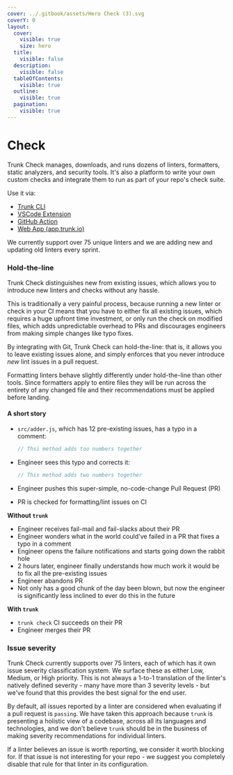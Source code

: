 ```yaml
---
cover: ../.gitbook/assets/Hero Check (3).svg
coverY: 0
layout:
  cover:
    visible: true
    size: hero
  title:
    visible: false
  description:
    visible: false
  tableOfContents:
    visible: true
  outline:
    visible: true
  pagination:
    visible: true
---
```


# Check

Trunk Check manages, downloads, and runs dozens of linters, formatters, static analyzers, and security tools. It's also a platform to write your own custom checks and integrate them to run as part of your repo's check suite.

Use it via:

* [Trunk CLI](../overview/)
* [VSCode Extension](https://marketplace.visualstudio.com/items?itemName=trunk.io)
* [GitHub Action](https://github.com/marketplace/actions/trunk-check)
* [Web App (app.trunk.io)](https://app.trunk.io)

We currently support over 75 unique linters and we are adding new and updating old linters every sprint.

### Hold-the-line

Trunk Check distinguishes new from existing issues, which allows you to introduce new linters and checks without any hassle.

This is traditionally a very painful process, because running a new linter or check in your CI means that you have to either fix all existing issues, which requires a huge upfront time investment, or only run the check on modified files, which adds unpredictable overhead to PRs and discourages engineers from making simple changes like typo fixes.

By integrating with Git, Trunk Check can hold-the-line: that is, it allows you to leave existing issues alone, and simply enforces that you never introduce _new_ lint issues in a pull request.

Formatting linters behave slightly differently under hold-the-line than other tools. Since formatters apply to entire files they will be run across the entirety of any changed file and their recommendations must be applied before landing.

#### A short story

*   `src/adder.js`, which has 12 pre-existing issues, has a typo in a comment:

    ```javascript
    // Thsi method adds too numbers together
    ```
*   Engineer sees this typo and corrects it:

    ```javascript
    // This method adds two numbers together
    ```
* Engineer pushes this super-simple, no-code-change Pull Request (PR)
* PR is checked for formatting/lint issues on CI

**Without `trunk`**

* Engineer receives fail-mail and fail-slacks about their PR
* Engineer wonders what in the world could've failed in a PR that fixes a typo in a comment
* Engineer opens the failure notifications and starts going down the rabbit hole
* 2 hours later, engineer finally understands how much work it would be to fix all the pre-existing issues
* Engineer abandons PR
* Not only has a good chunk of the day been blown, but now the engineer is significantly less inclined to ever do this in the future

**With `trunk`**

* `trunk check` CI succeeds on their PR
* Engineer merges their PR

### Issue severity

Trunk Check currently supports over 75 linters, each of which has it own issue severity classification system. We surface these as either Low, Medium, or High priority. This is not always a 1-to-1 translation of the linter's natively defined severity - many have more than 3 severity levels - but we've found that this provides the best signal for the end user.

By default, all issues reported by a linter are considered when evaluating if a pull request is `passing`. We have taken this approach because `trunk` is presenting a holistic view of a codebase, across all its languages and technologies, and we don't believe `trunk` should be in the business of making severity recommendations for individual linters.

If a linter believes an issue is worth reporting, we consider it worth blocking for. If that issue is not interesting for your repo - we suggest you completely disable that rule for that linter in its configuration.
